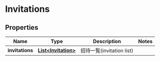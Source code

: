 

# Invitations


## Properties

| Name | Type | Description | Notes |
|------------ | ------------- | ------------- | -------------|
|**invitations** | [**List&lt;Invitation&gt;**](Invitation.md) | 招待一覧(invitation list) |  |



